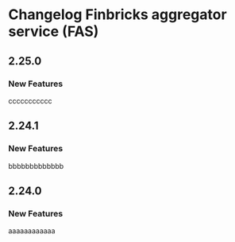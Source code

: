 # Changelog Finbricks aggregator service (FAS)

## 2.25.0
### New Features
ccccccccccc

## 2.24.1
### New Features
bbbbbbbbbbbbb

## 2.24.0

### New Features
aaaaaaaaaaaa
